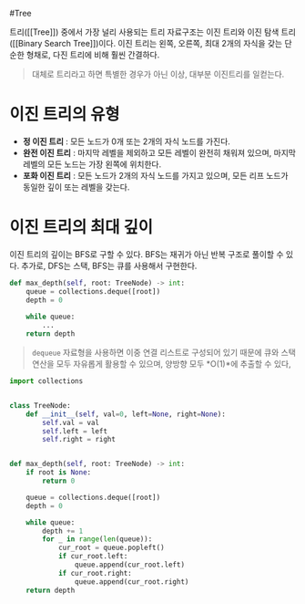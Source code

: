 #Tree

트리([[Tree]]) 중에서 가장 널리 사용되는 트리 자료구조는 이진 트리와 이진 탐색 트리([[Binary Search Tree]])이다. 이진 트리는 왼쪽, 오른쪽, 최대 2개의 자식을 갖는 단순한 형채로, 다진 트리에 비해 훨씬 간결하다.
>대체로 트리라고 하면 특별한 경우가 아닌 이상, 대부분 이진트리를 일컫는다.

# 이진 트리의 유형
- **정 이진 트리** : 모든 노드가 0개 또는 2개의 자식 노드를 가진다.
- **완전 이진 트리** : 마지막 레벨을 제외하고 모든 레벨이 완전히 채워져 있으며, 마지막 레벨의 모든 노드는 가장 왼쪽에 위치한다.
- **포화 이진 트리** : 모든 노드가 2개의 자식 노드를 가지고 있으며, 모든 리프 노드가 동일한 깊이 또는 레벨을 갖는다.
# 이진 트리의 최대 깊이
이진 트리의 깊이는 BFS로 구할 수 있다.
BFS는 재귀가 아닌 반복 구조로 풀이할 수 있다. 추가로, DFS는 스택, BFS는 큐를 사용해서 구현한다.
```python
def max_depth(self, root: TreeNode) -> int:
	queue = collections.deque([root])
	depth = 0
	
	while queue:
		...
	return depth
```
>`dequeue` 자료형을 사용하면 이중 연결 리스트로 구성되어 있기 때문에 큐와 스택 연산을 모두 자유롭게 활용할 수 있으며, 양방향 모두 *O(1)*에 추출할 수 있다,
```python
import collections


class TreeNode:
    def __init__(self, val=0, left=None, right=None):
        self.val = val
        self.left = left
        self.right = right


def max_depth(self, root: TreeNode) -> int:
    if root is None:
        return 0

    queue = collections.deque([root])
    depth = 0

    while queue:
        depth += 1
        for _ in range(len(queue)):
            cur_root = queue.popleft()
            if cur_root.left:
                queue.append(cur_root.left)
            if cur_root.right:
                queue.append(cur_root.right)
    return depth
```
